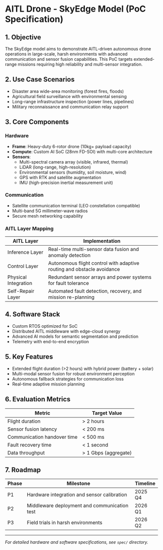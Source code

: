 # AITL Drone - SkyEdge Model (PoC Specification)

## 1. Objective

The SkyEdge model aims to demonstrate AITL-driven autonomous drone operations in large-scale, harsh environments with advanced communication and sensor fusion capabilities. This PoC targets extended-range missions requiring high reliability and multi-sensor integration.

## 2. Use Case Scenarios

- Disaster area wide-area monitoring (forest fires, floods)
- Agricultural field surveillance with environmental sensing
- Long-range infrastructure inspection (power lines, pipelines)
- Military reconnaissance and communication relay support

## 3. Core Components

### Hardware

- **Frame**: Heavy-duty 6-rotor drone (10kg+ payload capacity)
- **Compute**: Custom AI SoC (28nm FD-SOI) with multi-core architecture
- **Sensors**:
  - Multi-spectral camera array (visible, infrared, thermal)
  - LiDAR (long-range, high-resolution)
  - Environmental sensors (humidity, soil moisture, wind)
  - GPS with RTK and satellite augmentation
  - IMU (high-precision inertial measurement unit)

### Communication

- Satellite communication terminal (LEO constellation compatible)
- Multi-band 5G millimeter-wave radios
- Secure mesh networking capability

### AITL Layer Mapping

| AITL Layer          | Implementation                                     |
|---------------------|--------------------------------------------------|
| Inference Layer     | Real-time multi-sensor data fusion and anomaly detection |
| Control Layer       | Autonomous flight control with adaptive routing and obstacle avoidance |
| Physical Integration | Redundant sensor arrays and power systems for fault tolerance |
| Self-Repair Layer   | Automated fault detection, recovery, and mission re-planning |

## 4. Software Stack

- Custom RTOS optimized for SoC
- Distributed AITL middleware with edge-cloud synergy
- Advanced AI models for semantic segmentation and prediction
- Telemetry with end-to-end encryption

## 5. Key Features

- Extended flight duration (>2 hours) with hybrid power (battery + solar)
- Multi-modal sensor fusion for robust environment perception
- Autonomous fallback strategies for communication loss
- Real-time adaptive mission planning

## 6. Evaluation Metrics

| Metric                              | Target Value           |
|-----------------------------------|-----------------------|
| Flight duration                   | > 2 hours             |
| Sensor fusion latency             | < 200 ms              |
| Communication handover time       | < 500 ms              |
| Fault recovery time               | < 1 second            |
| Data throughput                   | > 1 Gbps (aggregate)  |

## 7. Roadmap

| Phase | Milestone                                      | Timeline  |
|-------|------------------------------------------------|-----------|
| P1    | Hardware integration and sensor calibration    | 2025 Q4   |
| P2    | Middleware deployment and communication test   | 2026 Q1   |
| P3    | Field trials in harsh environments              | 2026 Q2   |

---

*For detailed hardware and software specifications, see `spec/` directory.*
